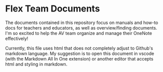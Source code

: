 # Flex Team Documents

The documents contained in this repository focus on manuals and how-to docs for teachers and educators, as well as overview/finding documents.  I'm so excited to help the AV team organize and manage their OneNote effectively!

Currently, this file uses html that does not completely adjust to Github's markdown language.  My suggestion is to open this document in vscode (with the Markdown All In One extension) or another editor that accepts html and styling in markdown.
